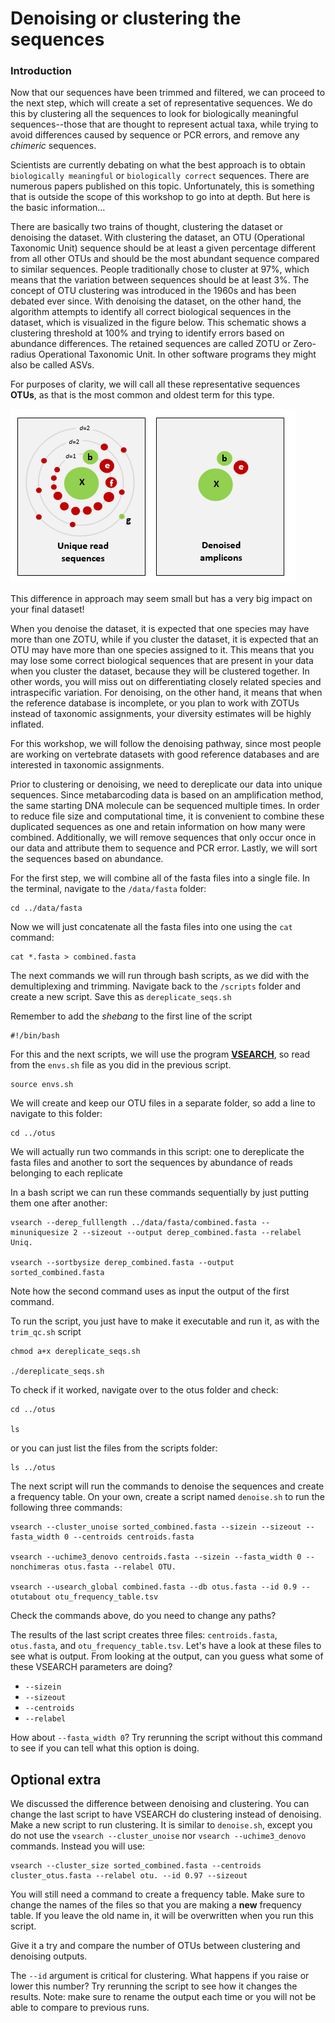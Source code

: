 # Denoising or clustering the sequences

### Introduction

Now that our sequences have been trimmed and filtered, we can proceed to the next step, which will create a set of representative sequences. We do this by clustering all the sequences to look for biologically meaningful sequences--those that are thought to represent actual taxa, while trying to avoid differences caused by sequence or PCR errors, and remove any *chimeric* sequences.

Scientists are currently debating on what the best approach is to obtain `biologically meaningful` or `biologically correct` sequences. There are numerous papers published on this topic. Unfortunately, this is something that is outside the scope of this workshop to go into at depth. But here is the basic information…  
  
There are basically two trains of thought, clustering the dataset or denoising the dataset. With clustering the dataset, an OTU (Operational Taxonomic Unit) sequence should be at least a given percentage different from all other OTUs and should be the most abundant sequence compared to similar sequences. People traditionally chose to cluster at 97%, which means that the variation between sequences should be at least 3%. The concept of OTU clustering was introduced in the 1960s and has been debated ever since. With denoising the dataset, on the other hand, the algorithm attempts to identify all correct biological sequences in the dataset, which is visualized in the figure below. This schematic shows a clustering threshold at 100% and trying to identify errors based on abundance differences. The retained sequences are called ZOTU or Zero-radius Operational Taxonomic Unit. In other software programs they might also be called ASVs.

For purposes of clarity, we will call all these representative sequences **OTUs**, as that is the most common and oldest term for this type.

![alt_text](images/chapter_6_denoising_explanation.gif)

This difference in approach may seem small but has a very big impact on your final dataset!  
  
When you denoise the dataset, it is expected that one species may have more than one ZOTU, while if you cluster the dataset, it is expected that an OTU may have more than one species assigned to it. This means that you may lose some correct biological sequences that are present in your data when you cluster the dataset, because they will be clustered together. In other words, you will miss out on differentiating closely related species and intraspecific variation. For denoising, on the other hand, it means that when the reference database is incomplete, or you plan to work with ZOTUs instead of taxonomic assignments, your diversity estimates will be highly inflated.  
  
For this workshop, we will follow the denoising pathway, since most people are working on vertebrate datasets with good reference databases and are interested in taxonomic assignments.


Prior to clustering or denoising, we need to dereplicate our data into unique sequences. Since metabarcoding data is based on an amplification method, the same starting DNA molecule can be sequenced multiple times. In order to reduce file size and computational time, it is convenient to combine these duplicated sequences as one and retain information on how many were combined. Additionally, we will remove sequences that only occur once in our data and attribute them to sequence and PCR error. Lastly, we will sort the sequences based on abundance.

For the first step, we will combine all of the fasta files into a single file. In the terminal, navigate to the `/data/fasta` folder:

```
cd ../data/fasta
```

Now we will just concatenate all the fasta files into one using the `cat` command:

```
cat *.fasta > combined.fasta
```




The next commands we will run through bash scripts, as we did with the demultiplexing and trimming. Navigate back to the `/scripts` folder and create a new script. Save this as `dereplicate_seqs.sh`





Remember to add the *shebang* to the first line of the script

```
#!/bin/bash
```

For this and the next scripts, we will use the program <a href="https://github.com/torognes/vsearch" target="_blank" rel="noopener noreferrer"><b>VSEARCH</b></a>, so read from the `envs.sh` file as you did in the previous script.

```
source envs.sh
```

We will create and keep our OTU files in a separate folder, so add a line to navigate to this folder:

```
cd ../otus
```

We will actually run two commands in this script: one to dereplicate the fasta files and another to sort the sequences by abundance of reads belonging to each replicate

In a bash script we can run these commands sequentially by just putting them one after another:

```
vsearch --derep_fulllength ../data/fasta/combined.fasta --minuniquesize 2 --sizeout --output derep_combined.fasta --relabel Uniq.

vsearch --sortbysize derep_combined.fasta --output sorted_combined.fasta

```

Note how the second command uses as input the output of the first command. 





To run the script, you just have to make it executable and run it, as with the `trim_qc.sh` script

```
chmod a+x dereplicate_seqs.sh

./dereplicate_seqs.sh
```



To check if it worked, navigate over to the otus folder and check:

```
cd ../otus

ls
```

or you can just list the files from the scripts folder:

```
ls ../otus
```




The next script will run the commands to denoise the sequences and create a frequency table. On your own, create a script named `denoise.sh` to run the following three commands:

```
vsearch --cluster_unoise sorted_combined.fasta --sizein --sizeout --fasta_width 0 --centroids centroids.fasta

vsearch --uchime3_denovo centroids.fasta --sizein --fasta_width 0 --nonchimeras otus.fasta --relabel OTU.

vsearch --usearch_global combined.fasta --db otus.fasta --id 0.9 --otutabout otu_frequency_table.tsv
```

Check the commands above, do you need to change any paths?

The results of the last script creates three files: `centroids.fasta`, `otus.fasta`, and `otu_frequency_table.tsv`. Let's have a look at these files to see what is output. From looking at the output, can you guess what some of these VSEARCH parameters are doing?

- `--sizein`
- `--sizeout`
- `--centroids`
- `--relabel`

How about `--fasta_width 0`? Try rerunning the script without this command to see if you can tell what this option is doing. 

## Optional extra

We discussed the difference between denoising and clustering. You can change the last script to have VSEARCH do clustering instead of denoising. Make a new script to run clustering. It is similar to `denoise.sh`, except you do not use the `vsearch --cluster_unoise` nor `vsearch --uchime3_denovo` commands. Instead you will use:

```
vsearch --cluster_size sorted_combined.fasta --centroids cluster_otus.fasta --relabel otu. --id 0.97 --sizeout
```

You will still need a command to create a frequency table. Make sure to change the names of the files so that you are making a **new** frequency table. If you leave the old name in, it will be overwritten when you run this script. 

Give it a try and compare the number of OTUs between clustering and denoising outputs. 

The `--id` argument is critical for clustering. What happens if you raise or lower this number? Try rerunning the script to see how it changes the results. Note: make sure to rename the output each time or you will not be able to compare to previous runs. 

